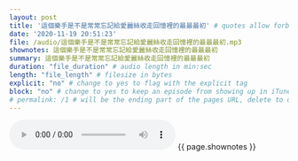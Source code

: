 ```yaml
---
layout: post
title: '這個樂手是不是常常忘記給愛麗絲收走回憶裡的最最最初' # quotes allow forbidden characters like the colon
date: '2020-11-19 20:51:23'
file: /audio/這個樂手是不是常常忘記給愛麗絲收走回憶裡的最最最初.mp3
shownotes: 這個樂手是不是常常忘記給愛麗絲收走回憶裡的最最最初
summary: 這個樂手是不是常常忘記給愛麗絲收走回憶裡的最最最初
duration: "file_duration" # audio length in min:sec
length: "file_length" # filesize in bytes
explicit: "no" # change to yes to flag with the explicit tag
block: "no" # change to yes to keep an episode from showing up in iTunes
# permalink: /1 # will be the ending part of the pages URL, delete to default to the title
---
```


<audio controls>
<source src="{{site.url}}{{site.baseurl}}{{ page.file }}" type="audio/x-mp3">
Your browser does not support the audio element.
</audio>
{{ page.shownotes }}
